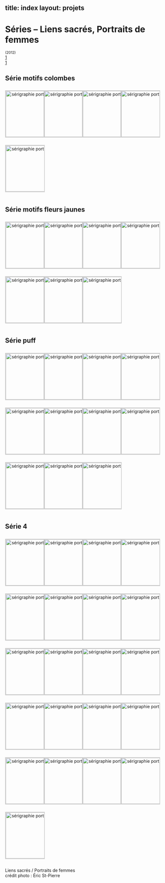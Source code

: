 title: index
layout: projets
---
<h1>Séries &#8211; Liens sacrés, Portraits de femmes</h1><small>(2012)</small>
<div class="projectNav clearfix"><div class="previous "><a href="/projects/portraits-de-femmes-liens-sacres/" rel="prev">1</a></div><div class="next "><a href="/projects/extase-a-emporter/" rel="next">1</a></div></div> <!-- end navigation -->
		<div id="content">			
			<div class="project clearfix">   						
				<h2>Série motifs colombes</h2>
<style type='text/css'> #gallery-1 {margin: auto;}#gallery-1 .gallery-item {float: left;margin-top: 10px;text-align: center;width: 25%;}#gallery-1 img {border: 2px solid #cfcfcf;}#gallery-1 .gallery-caption {margin-left: 0;}</style>
		<!-- see gallery_shortcode() in wp-includes/media.php -->
		<div id='gallery-1' class='gallery galleryid-684 gallery-columns-4 gallery-size-thumbnail'><dl class='gallery-item'>
			<dt class='gallery-icon'>
				<a rel="prettyPhoto[slides]" href='/wp-content/uploads/2015/01/serie-liens-sacres-12.jpg' title='eve_motif_colombes'><img width="150" height="150" src="/wp-content/uploads/2015/01/serie-liens-sacres-12-150x150.jpg" class="attachment-thumbnail" alt="sérigraphie portrait" /></a>
			</dt></dl><dl class='gallery-item'>
			<dt class='gallery-icon'>
				<a rel="prettyPhoto[slides]" href='/wp-content/uploads/2015/01/serie-liens-sacres-13.jpg' title='martine_motif_colombes'><img width="150" height="150" src="/wp-content/uploads/2015/01/serie-liens-sacres-13-150x150.jpg" class="attachment-thumbnail" alt="sérigraphie portrait" /></a>
			</dt></dl><dl class='gallery-item'>
			<dt class='gallery-icon'>
				<a rel="prettyPhoto[slides]" href='/wp-content/uploads/2015/01/serie-liens-sacres-15.jpg' title='myriam_motif_colombes'><img width="150" height="150" src="/wp-content/uploads/2015/01/serie-liens-sacres-15-150x150.jpg" class="attachment-thumbnail" alt="sérigraphie portrait" /></a>
			</dt></dl><dl class='gallery-item'>
			<dt class='gallery-icon'>
				<a rel="prettyPhoto[slides]" href='/wp-content/uploads/2015/01/serie-liens-sacres-16.jpg' title='julie_motif_colombes'><img width="150" height="150" src="/wp-content/uploads/2015/01/serie-liens-sacres-16-150x150.jpg" class="attachment-thumbnail" alt="sérigraphie portrait" /></a>
			</dt></dl><br style="clear: both" /><dl class='gallery-item'>
			<dt class='gallery-icon'>
				<a rel="prettyPhoto[slides]" href='/wp-content/uploads/2015/01/serie-liens-sacres-36.jpg' title='carole_motif_colombes'><img width="150" height="150" src="/wp-content/uploads/2015/01/serie-liens-sacres-36-150x150.jpg" class="attachment-thumbnail" alt="sérigraphie portrait" /></a>
			</dt></dl>
			<br style='clear: both;' />
		</div>
<h2>Série motifs fleurs jaunes</h2>
<style type='text/css'>#gallery-2 {margin: auto;}#gallery-2 .gallery-item {float: left;margin-top: 10px;text-align: center;width: 25%;}#gallery-2 img {border: 2px solid #cfcfcf;}#gallery-2 .gallery-caption {margin-left: 0;}</style>
		<!-- see gallery_shortcode() in wp-includes/media.php -->
		<div id='gallery-2' class='gallery galleryid-684 gallery-columns-4 gallery-size-thumbnail'><dl class='gallery-item'>
			<dt class='gallery-icon'>
				<a rel="prettyPhoto[slides]" href='/wp-content/uploads/2015/01/serie-liens-sacres-25.jpg' title='julie_motifs_fleurs_jaunes'><img width="150" height="150" src="/wp-content/uploads/2015/01/serie-liens-sacres-25-150x150.jpg" class="attachment-thumbnail" alt="sérigraphie portrait" /></a>
			</dt></dl><dl class='gallery-item'>
			<dt class='gallery-icon'>
				<a rel="prettyPhoto[slides]" href='/wp-content/uploads/2015/01/serie-liens-sacres-26.jpg' title='martine_motifs_fleurs_jaunes'><img width="150" height="150" src="/wp-content/uploads/2015/01/serie-liens-sacres-26-150x150.jpg" class="attachment-thumbnail" alt="sérigraphie portrait" /></a>
			</dt></dl><dl class='gallery-item'>
			<dt class='gallery-icon'>
				<a rel="prettyPhoto[slides]" href='/wp-content/uploads/2015/01/serie-liens-sacres-27.jpg' title='lucienne_motifs_fleurs_jaunes'><img width="150" height="150" src="/wp-content/uploads/2015/01/serie-liens-sacres-27-150x150.jpg" class="attachment-thumbnail" alt="sérigraphie portrait" /></a>
			</dt></dl><dl class='gallery-item'>
			<dt class='gallery-icon'>
				<a rel="prettyPhoto[slides]" href='/wp-content/uploads/2015/01/serie-liens-sacres-29.jpg' title='myriam_motifs_fleurs_jaunes'><img width="150" height="150" src="/wp-content/uploads/2015/01/serie-liens-sacres-29-150x150.jpg" class="attachment-thumbnail" alt="sérigraphie portrait" /></a>
			</dt></dl><br style="clear: both" /><dl class='gallery-item'>
			<dt class='gallery-icon'>
				<a rel="prettyPhoto[slides]" href='/wp-content/uploads/2015/01/serie-liens-sacres-30.jpg' title='maude_motifs_fleurs_jaunes'><img width="150" height="150" src="/wp-content/uploads/2015/01/serie-liens-sacres-30-150x150.jpg" class="attachment-thumbnail" alt="sérigraphie portrait" /></a>
			</dt></dl><dl class='gallery-item'>
			<dt class='gallery-icon'>
				<a rel="prettyPhoto[slides]" href='/wp-content/uploads/2015/01/serie-liens-sacres-31.jpg' title='carole_motifs_fleurs_jaunes'><img width="150" height="150" src="/wp-content/uploads/2015/01/serie-liens-sacres-31-150x150.jpg" class="attachment-thumbnail" alt="sérigraphie portrait" /></a>
			</dt></dl><dl class='gallery-item'>
			<dt class='gallery-icon'>
				<a rel="prettyPhoto[slides]" href='/wp-content/uploads/2015/01/serie-liens-sacres-32.jpg' title='marie-pierre_motifs_fleurs_jaunes'><img width="150" height="150" src="/wp-content/uploads/2015/01/serie-liens-sacres-32-150x150.jpg" class="attachment-thumbnail" alt="sérigraphie portrait" /></a>
			</dt></dl>
			<br style='clear: both;' />
		</div>
<h2>Série puff</h2>
<style type='text/css'>#gallery-3 {margin: auto;}#gallery-3 .gallery-item {float: left;margin-top: 10px;text-align: center;width: 25%;}#gallery-3 img {border: 2px solid #cfcfcf;}#gallery-3 .gallery-caption {margin-left: 0;}</style>
		<!-- see gallery_shortcode() in wp-includes/media.php -->
		<div id='gallery-3' class='gallery galleryid-684 gallery-columns-4 gallery-size-thumbnail'><dl class='gallery-item'>
			<dt class='gallery-icon'>
				<a rel="prettyPhoto[slides]" href='/wp-content/uploads/2015/01/serie-liens-sacres-1.jpg' title='martine_puff'><img width="150" height="150" src="/wp-content/uploads/2015/01/serie-liens-sacres-1-150x150.jpg" class="attachment-thumbnail" alt="sérigraphie portrait" /></a>
			</dt></dl><dl class='gallery-item'>
			<dt class='gallery-icon'>
				<a rel="prettyPhoto[slides]" href='/wp-content/uploads/2015/01/serie-liens-sacres-2.jpg' title='lucienne_puff'><img width="150" height="150" src="/wp-content/uploads/2015/01/serie-liens-sacres-2-150x150.jpg" class="attachment-thumbnail" alt="sérigraphie portrait" /></a>
			</dt></dl><dl class='gallery-item'>
			<dt class='gallery-icon'>
				<a rel="prettyPhoto[slides]" href='/wp-content/uploads/2015/01/serie-liens-sacres-3.jpg' title='maude_puff'><img width="150" height="150" src="/wp-content/uploads/2015/01/serie-liens-sacres-3-150x150.jpg" class="attachment-thumbnail" alt="sérigraphie portrait" /></a>
			</dt></dl><dl class='gallery-item'>
			<dt class='gallery-icon'>
				<a rel="prettyPhoto[slides]" href='/wp-content/uploads/2015/01/serie-liens-sacres-4.jpg' title='réjeanne_puff'><img width="150" height="150" src="/wp-content/uploads/2015/01/serie-liens-sacres-4-150x150.jpg" class="attachment-thumbnail" alt="sérigraphie portrait" /></a>
			</dt></dl><br style="clear: both" /><dl class='gallery-item'>
			<dt class='gallery-icon'>
				<a rel="prettyPhoto[slides]" href='/wp-content/uploads/2015/01/serie-liens-sacres-5.jpg' title='marie-pierre_puff'><img width="150" height="150" src="/wp-content/uploads/2015/01/serie-liens-sacres-5-150x150.jpg" class="attachment-thumbnail" alt="sérigraphie portrait" /></a>
			</dt></dl><dl class='gallery-item'>
			<dt class='gallery-icon'>
				<a rel="prettyPhoto[slides]" href='/wp-content/uploads/2015/01/serie-liens-sacres-6.jpg' title='eve_puff_rouge'><img width="150" height="150" src="/wp-content/uploads/2015/01/serie-liens-sacres-6-150x150.jpg" class="attachment-thumbnail" alt="sérigraphie portrait" /></a>
			</dt></dl><dl class='gallery-item'>
			<dt class='gallery-icon'>
				<a rel="prettyPhoto[slides]" href='/wp-content/uploads/2015/01/serie-liens-sacres-7.jpg' title='eve_puff_mauve'><img width="150" height="150" src="/wp-content/uploads/2015/01/serie-liens-sacres-7-150x150.jpg" class="attachment-thumbnail" alt="sérigraphie portrait" /></a>
			</dt></dl><dl class='gallery-item'>
			<dt class='gallery-icon'>
				<a rel="prettyPhoto[slides]" href='/wp-content/uploads/2015/01/serie-liens-sacres-8.jpg' title='carole_puff'><img width="150" height="150" src="/wp-content/uploads/2015/01/serie-liens-sacres-8-150x150.jpg" class="attachment-thumbnail" alt="sérigraphie portrait" /></a>
			</dt></dl><br style="clear: both" /><dl class='gallery-item'>
			<dt class='gallery-icon'>
				<a rel="prettyPhoto[slides]" href='/wp-content/uploads/2015/01/serie-liens-sacres-9.jpg' title='myriam_puff'><img width="150" height="150" src="/wp-content/uploads/2015/01/serie-liens-sacres-9-150x150.jpg" class="attachment-thumbnail" alt="sérigraphie portrait" /></a>
			</dt></dl><dl class='gallery-item'>
			<dt class='gallery-icon'>
				<a rel="prettyPhoto[slides]" href='/wp-content/uploads/2015/01/serie-liens-sacres-21.jpg' title='julie_puff'><img width="150" height="150" src="/wp-content/uploads/2015/01/serie-liens-sacres-21-150x150.jpg" class="attachment-thumbnail" alt="sérigraphie portrait" /></a>
			</dt></dl><dl class='gallery-item'>
			<dt class='gallery-icon'>
				<a rel="prettyPhoto[slides]" href='/wp-content/uploads/2015/01/serie-liens-sacres-23.jpg' title='julie_puff'><img width="150" height="150" src="/wp-content/uploads/2015/01/serie-liens-sacres-23-150x150.jpg" class="attachment-thumbnail" alt="sérigraphie portrait" /></a>
			</dt></dl>
			<br style='clear: both;' />
		</div>
<h2>Série 4</h2>
<style type='text/css'>#gallery-4 {margin: auto;}#gallery-4 .gallery-item {float: left;margin-top: 10px;text-align: center;width: 25%;}#gallery-4 img {border: 2px solid #cfcfcf;}#gallery-4 .gallery-caption {margin-left: 0;}</style>
		<!-- see gallery_shortcode() in wp-includes/media.php -->
		<div id='gallery-4' class='gallery galleryid-684 gallery-columns-4 gallery-size-thumbnail'><dl class='gallery-item'>
			<dt class='gallery-icon'>
				<a rel="prettyPhoto[slides]" href='/wp-content/uploads/2015/01/serie-liens-sacres-10.jpg' title='réjeanne_série-4_flocage'><img width="150" height="150" src="/wp-content/uploads/2015/01/serie-liens-sacres-10-150x150.jpg" class="attachment-thumbnail" alt="sérigraphie portrait" /></a>
			</dt></dl><dl class='gallery-item'>
			<dt class='gallery-icon'>
				<a rel="prettyPhoto[slides]" href='/wp-content/uploads/2015/01/serie-liens-sacres-11.jpg' title='maude_série-4_fleurs'><img width="150" height="150" src="/wp-content/uploads/2015/01/serie-liens-sacres-11-150x150.jpg" class="attachment-thumbnail" alt="sérigraphie portrait" /></a>
			</dt></dl><dl class='gallery-item'>
			<dt class='gallery-icon'>
				<a rel="prettyPhoto[slides]" href='/wp-content/uploads/2015/01/serie-liens-sacres-14.jpg' title='julie_série-4_arabesques'><img width="150" height="150" src="/wp-content/uploads/2015/01/serie-liens-sacres-14-150x150.jpg" class="attachment-thumbnail" alt="sérigraphie portrait" /></a>
			</dt></dl><dl class='gallery-item'>
			<dt class='gallery-icon'>
				<a rel="prettyPhoto[slides]" href='/wp-content/uploads/2015/01/serie-liens-sacres-17.jpg' title='carole_série-4_fleurs'><img width="150" height="150" src="/wp-content/uploads/2015/01/serie-liens-sacres-17-150x150.jpg" class="attachment-thumbnail" alt="sérigraphie portrait" /></a>
			</dt></dl><br style="clear: both" /><dl class='gallery-item'>
			<dt class='gallery-icon'>
				<a rel="prettyPhoto[slides]" href='/wp-content/uploads/2015/01/serie-liens-sacres-18.jpg' title='réjeanne_série-4_fleurs'><img width="150" height="150" src="/wp-content/uploads/2015/01/serie-liens-sacres-18-150x150.jpg" class="attachment-thumbnail" alt="sérigraphie portrait" /></a>
			</dt></dl><dl class='gallery-item'>
			<dt class='gallery-icon'>
				<a rel="prettyPhoto[slides]" href='/wp-content/uploads/2015/01/serie-liens-sacres-19.jpg' title='martine_série-4_fleurs'><img width="150" height="150" src="/wp-content/uploads/2015/01/serie-liens-sacres-19-150x150.jpg" class="attachment-thumbnail" alt="sérigraphie portrait" /></a>
			</dt></dl><dl class='gallery-item'>
			<dt class='gallery-icon'>
				<a rel="prettyPhoto[slides]" href='/wp-content/uploads/2015/01/serie-liens-sacres-20.jpg' title='maude_série-4_fleurs'><img width="150" height="150" src="/wp-content/uploads/2015/01/serie-liens-sacres-20-150x150.jpg" class="attachment-thumbnail" alt="sérigraphie portrait" /></a>
			</dt></dl><dl class='gallery-item'>
			<dt class='gallery-icon'>
				<a rel="prettyPhoto[slides]" href='/wp-content/uploads/2015/01/serie-liens-sacres-22.jpg' title='réjeanne_série-4_flocage'><img width="150" height="150" src="/wp-content/uploads/2015/01/serie-liens-sacres-22-150x150.jpg" class="attachment-thumbnail" alt="sérigraphie portrait" /></a>
			</dt></dl><br style="clear: both" /><dl class='gallery-item'>
			<dt class='gallery-icon'>
				<a rel="prettyPhoto[slides]" href='/wp-content/uploads/2015/01/serie-liens-sacres-24.jpg' title='julie_série-4_flocage'><img width="150" height="150" src="/wp-content/uploads/2015/01/serie-liens-sacres-24-150x150.jpg" class="attachment-thumbnail" alt="sérigraphie portrait" /></a>
			</dt></dl><dl class='gallery-item'>
			<dt class='gallery-icon'>
				<a rel="prettyPhoto[slides]" href='/wp-content/uploads/2015/01/serie-liens-sacres-28.jpg' title='maude_série-4_fleurs'><img width="150" height="150" src="/wp-content/uploads/2015/01/serie-liens-sacres-28-150x150.jpg" class="attachment-thumbnail" alt="sérigraphie portrait" /></a>
			</dt></dl><dl class='gallery-item'>
			<dt class='gallery-icon'>
				<a rel="prettyPhoto[slides]" href='/wp-content/uploads/2015/01/serie-liens-sacres-33.jpg' title='martine_série-4_fleurs'><img width="150" height="150" src="/wp-content/uploads/2015/01/serie-liens-sacres-33-150x150.jpg" class="attachment-thumbnail" alt="sérigraphie portrait" /></a>
			</dt></dl><dl class='gallery-item'>
			<dt class='gallery-icon'>
				<a rel="prettyPhoto[slides]" href='/wp-content/uploads/2015/01/serie-liens-sacres-34.jpg' title='julie_série-4_fleurs'><img width="150" height="150" src="/wp-content/uploads/2015/01/serie-liens-sacres-34-150x150.jpg" class="attachment-thumbnail" alt="sérigraphie portrait" /></a>
			</dt></dl><br style="clear: both" /><dl class='gallery-item'>
			<dt class='gallery-icon'>
				<a rel="prettyPhoto[slides]" href='/wp-content/uploads/2015/01/serie-liens-sacres-35.jpg' title='marie-pierre_série-4_arabesques'><img width="150" height="150" src="/wp-content/uploads/2015/01/serie-liens-sacres-35-150x150.jpg" class="attachment-thumbnail" alt="sérigraphie portrait" /></a>
			</dt></dl><dl class='gallery-item'>
			<dt class='gallery-icon'>
				<a rel="prettyPhoto[slides]" href='/wp-content/uploads/2015/01/serie-liens-sacres-37.jpg' title='lucienne_série-4_fleurs'><img width="150" height="150" src="/wp-content/uploads/2015/01/serie-liens-sacres-37-150x150.jpg" class="attachment-thumbnail" alt="sérigraphie portrait" /></a>
			</dt></dl><dl class='gallery-item'>
			<dt class='gallery-icon'>
				<a rel="prettyPhoto[slides]" href='/wp-content/uploads/2015/01/serie-liens-sacres-38.jpg' title='réjeanne_série-4_arabesques'><img width="150" height="150" src="/wp-content/uploads/2015/01/serie-liens-sacres-38-150x150.jpg" class="attachment-thumbnail" alt="sérigraphie portrait" /></a>
			</dt></dl><dl class='gallery-item'>
			<dt class='gallery-icon'>
				<a rel="prettyPhoto[slides]" href='/wp-content/uploads/2015/01/serie-liens-sacres-39.jpg' title='marie-pierre_série-4_fleurs'><img width="150" height="150" src="/wp-content/uploads/2015/01/serie-liens-sacres-39-150x150.jpg" class="attachment-thumbnail" alt="sérigraphie portrait" /></a>
			</dt></dl><br style="clear: both" /><dl class='gallery-item'>
			<dt class='gallery-icon'>
				<a rel="prettyPhoto[slides]" href='/wp-content/uploads/2015/01/serie-liens-sacres-40.jpg' title='eve_série-4_leopard'><img width="150" height="150" src="/wp-content/uploads/2015/01/serie-liens-sacres-40-150x150.jpg" class="attachment-thumbnail" alt="sérigraphie portrait" /></a>
			</dt></dl><dl class='gallery-item'>
			<dt class='gallery-icon'>
				<a rel="prettyPhoto[slides]" href='/wp-content/uploads/2015/01/serie-liens-sacres-41.jpg' title='julie_série-4_motifs_rouges'><img width="150" height="150" src="/wp-content/uploads/2015/01/serie-liens-sacres-41-150x150.jpg" class="attachment-thumbnail" alt="sérigraphie portrait" /></a>
			</dt></dl><dl class='gallery-item'>
			<dt class='gallery-icon'>
				<a rel="prettyPhoto[slides]" href='/wp-content/uploads/2015/01/serie-liens-sacres-42.jpg' title='marie-pierre_série-4_tissu_fleurs'><img width="150" height="150" src="/wp-content/uploads/2015/01/serie-liens-sacres-42-150x150.jpg" class="attachment-thumbnail" alt="sérigraphie portrait" /></a>
			</dt></dl><dl class='gallery-item'>
			<dt class='gallery-icon'>
				<a rel="prettyPhoto[slides]" href='/wp-content/uploads/2015/01/serie-liens-sacres-43.jpg' title='marie-pierre_série-4_motifs'><img width="150" height="150" src="/wp-content/uploads/2015/01/serie-liens-sacres-43-150x150.jpg" class="attachment-thumbnail" alt="sérigraphie portrait" /></a>
			</dt></dl><br style="clear: both" /><dl class='gallery-item'>
			<dt class='gallery-icon'>
				<a rel="prettyPhoto[slides]" href='/wp-content/uploads/2015/01/serie-liens-sacres-44.jpg' title='myriam_série-4_leopard'><img width="150" height="150" src="/wp-content/uploads/2015/01/serie-liens-sacres-44-150x150.jpg" class="attachment-thumbnail" alt="sérigraphie portrait" /></a>
			</dt></dl>
			<br style='clear: both;' />
		</div>
<div class="one_half"><p>
Liens sacrés / Portraits de femmes<br />
crédit photo : Éric St-Pierre</p>
</div>
<ul class="skillList clearfix"></ul>	
			</div>
		</div>
